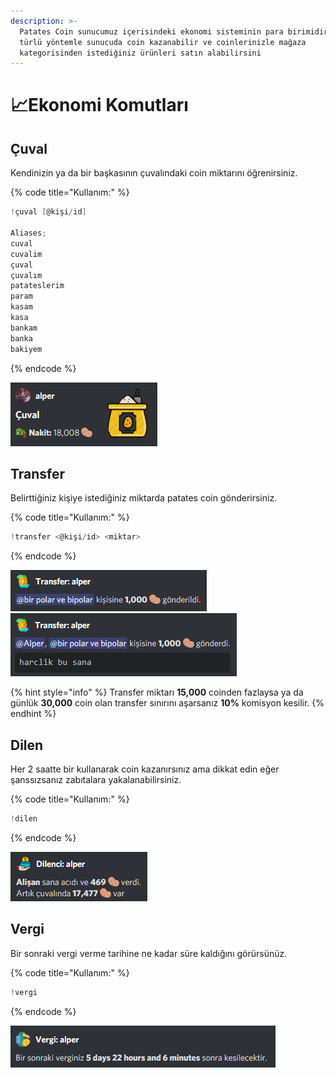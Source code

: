```yaml
---
description: >-
  Patates Coin sunucumuz içerisindeki ekonomi sisteminin para birimidir. Bir çok
  türlü yöntemle sunucuda coin kazanabilir ve coinlerinizle mağaza
  kategorisinden istediğiniz ürünleri satın alabilirsini
---
```


# 📈Ekonomi Komutları

## Çuval

Kendinizin ya da bir başkasının çuvalındaki coin miktarını öğrenirsiniz.

{% code title="Kullanım:" %}
```scala
!çuval [@kişi/id]

Aliases;
cuval
cuvalim
çuval
çuvalım
patateslerim
param
kasam
kasa
bankam
banka
bakiyem
```
{% endcode %}

<div align="left">

<img src="../../.gitbook/assets/image (57).png" alt="">

</div>

## Transfer

Belirttiğiniz kişiye istediğiniz miktarda patates coin gönderirsiniz.

{% code title="Kullanım:" %}
```c
!transfer <@kişi/id> <miktar>
```
{% endcode %}

<div align="left">

<img src="../../.gitbook/assets/image (55).png" alt="">

</div>

<div align="left">

<img src="../../.gitbook/assets/image (52).png" alt="">

</div>

{% hint style="info" %}
Transfer miktarı **15,000** coinden fazlaysa ya da günlük **30,000** coin olan transfer sınırını aşarsanız **10%** komisyon kesilir.
{% endhint %}

## Dilen

Her 2 saatte bir kullanarak coin kazanırsınız ama dikkat edin eğer şanssızsanız zabıtalara yakalanabilirsiniz.

{% code title="Kullanım:" %}
```c
!dilen
```
{% endcode %}

<div align="left">

<img src="../../.gitbook/assets/image (27).png" alt="">

</div>

## &#x20;**Vergi**

Bir sonraki vergi verme tarihine ne kadar süre kaldığını görürsünüz.

{% code title="Kullanım:" %}
```c
!vergi
```
{% endcode %}

<div align="left">

<img src="../../.gitbook/assets/image (59).png" alt="">

</div>
